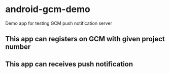 # android-gcm-demo
Demo app for testing GCM push notification server

## This app can registers on GCM with given project number

## This app can receives push notification
